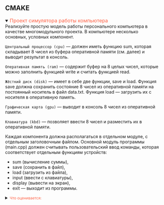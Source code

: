 ## CMAKE

<details open>
<summary><span style="color:tomato; font-size:16px">Проект симулятора работы компьютера</span></summary>
Реализуйте простую модель работы персонального компьютера в качестве многомодульного проекта. 
В компьютере несколько основных, условных компонент.

`Центральный процессор (cpu)` — должен иметь функцию sum, 
которая складывает 8 чисел из буфера оперативной памяти (см. далее) и выводит результат в консоль.

`Оперативная память (ram)` — содержит буфер на 8 целых чисел, 
которые можно заполнить функцией write и считать функцией read.

`Жёсткий диск (disk)` — имеет в себе две функции, save и load. 
Функция save должна сохранить состояние 8 чисел из оперативной памяти на постоянный носитель в файл data.txt. 
Функция load — загрузить их с носителя в оперативную память.

`Графическая карта (gpu)` — выводит в консоль 8 чисел из оперативной памяти.

`Клавиатура (kbd)` — позволяет ввести 8 чисел и разместить их в оперативной памяти.

Каждая компонента должна располагаться в отдельном модуле, с отдельным заголовочным файлом. 
Основной модуль программы (main.cpp) должен считывать пользовательский ввод команды, 
которая соответствует отдельным функциям устройств: 

- sum (вычисление суммы), 
- save (сохранить в файл), 
- load (загрузить из файла), 
- input (ввести с клавиатуры), 
- display (вывести на экран), 
- exit — выходит из программы.

<details>
<summary><span style="color:tomato; font-size:12px">Что оценивается:</span></summary>

- Обращение к буферу оперативной памяти делается только через модуль ram, напрямую доступ к буферу не осуществляется.
- Программа и составленные CMake-файлы конфигурации проекта работают корректно.
- Для программы создано два файла CMakeLists.txt, один в основной директории, второй в директории src.
- В файлах CPP в поле всех #include-директив используется только название файла, не должно быть #include-директив с указанием папки. Не допускается:

```c++
../include/.. .h
D:/.../include/.. .h
```
</details>
</details>
